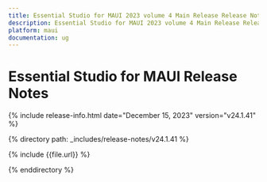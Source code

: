 ```yaml
---
title: Essential Studio for MAUI 2023 volume 4 Main Release Release Notes  
description: Essential Studio for MAUI 2023 volume 4 Main Release Release Notes  
platform: maui
documentation: ug
---
```


# Essential Studio for MAUI  Release Notes  

{% include release-info.html date="December 15, 2023"  version="v24.1.41" %} 

{% directory path: _includes/release-notes/v24.1.41 %}

{% include {{file.url}} %}

{% enddirectory %}

